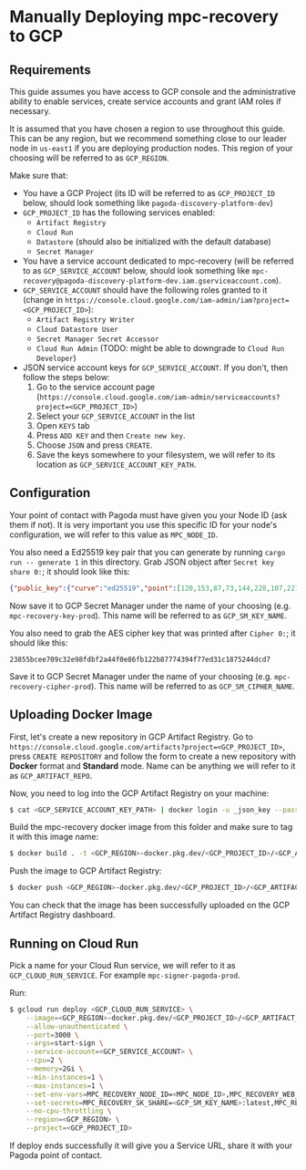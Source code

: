 # Manually Deploying mpc-recovery to GCP

## Requirements

This guide assumes you have access to GCP console and the administrative ability to enable services, create service accounts and grant IAM roles if necessary.

It is assumed that you have chosen a region to use throughout this guide. This can be any region, but we recommend something close to our leader node in `us-east1` if you are deploying production nodes. This region of your choosing will be referred to as `GCP_REGION`.

Make sure that:
* You have a GCP Project (its ID will be referred to as `GCP_PROJECT_ID` below, should look something like `pagoda-discovery-platform-dev`)
* `GCP_PROJECT_ID` has the following services enabled:
    * `Artifact Registry`
    * `Cloud Run`
    * `Datastore` (should also be initialized with the default database)
    * `Secret Manager`
* You have a service account dedicated to mpc-recovery (will be referred to as `GCP_SERVICE_ACCOUNT` below, should look something like `mpc-recovery@pagoda-discovery-platform-dev.iam.gserviceaccount.com`).
* `GCP_SERVICE_ACCOUNT` should have the following roles granted to it (change in `https://console.cloud.google.com/iam-admin/iam?project=<GCP_PROJECT_ID>`):
    * `Artifact Registry Writer`
    * `Cloud Datastore User`
    * `Secret Manager Secret Accessor`
    * `Cloud Run Admin` (TODO: might be able to downgrade to `Cloud Run Developer`)
* JSON service account keys for `GCP_SERVICE_ACCOUNT`. If you don't, then follow the steps below:
    1. Go to the service account page (`https://console.cloud.google.com/iam-admin/serviceaccounts?project=<GCP_PROJECT_ID>`)
    2. Select your `GCP_SERVICE_ACCOUNT` in the list
    3. Open `KEYS` tab
    4. Press `ADD KEY` and then `Create new key`.
    5. Choose `JSON` and press `CREATE`.
    6. Save the keys somewhere to your filesystem, we will refer to its location as `GCP_SERVICE_ACCOUNT_KEY_PATH`.

## Configuration

Your point of contact with Pagoda must have given you your Node ID (ask them if not). It is very important you use this specific ID for your node's configuration, we will refer to this value as `MPC_NODE_ID`.

[TODO]: <> (Change key serialization format to a more conventional format so that users can generate it outside of mpc-recovery)

You also need a Ed25519 key pair that you can generate by running `cargo run -- generate 1` in this directory. Grab JSON object after `Secret key share 0:`; it should look like this:
```json
{"public_key":{"curve":"ed25519","point":[120,153,87,73,144,228,107,221,163,76,41,132,123,208,73,71,110,235,204,191,174,106,225,69,38,145,165,76,132,201,55,152]},"expanded_private_key":{"prefix":{"curve":"ed25519","scalar":[180,110,118,232,35,24,127,100,6,137,244,195,8,154,150,22,214,43,134,73,234,67,255,249,99,157,120,6,163,88,178,12]},"private_key":{"curve":"ed25519","scalar":[160,85,170,73,186,103,158,30,156,142,160,162,253,246,210,214,173,162,39,244,145,241,58,148,63,211,218,241,11,70,235,89]}}}
```

Now save it to GCP Secret Manager under the name of your choosing (e.g. `mpc-recovery-key-prod`). This name will be referred to as `GCP_SM_KEY_NAME`.

You also need to grab the AES cipher key that was printed after `Cipher 0:`; it should like this:

```
23855bcee709c32e98fdbf2a44f0e86fb122b87774394f77ed31c1875244dcd7
```

Save it to GCP Secret Manager under the name of your choosing (e.g. `mpc-recovery-cipher-prod`). This name will be referred to as `GCP_SM_CIPHER_NAME`.

## Uploading Docker Image

First, let's create a new repository in GCP Artifact Registry. Go to `https://console.cloud.google.com/artifacts?project=<GCP_PROJECT_ID>`, press `CREATE REPOSITORY` and follow the form to create a new repository with **Docker** format and **Standard** mode. Name can be anything we will refer to it as `GCP_ARTIFACT_REPO`.

Now, you need to log into the GCP Artifact Registry on your machine:

```bash
$ cat <GCP_SERVICE_ACCOUNT_KEY_PATH> | docker login -u _json_key --password-stdin https://<GCP_REGION>-docker.pkg.dev
```

Build the mpc-recovery docker image from this folder and make sure to tag it with this image name:

```bash
$ docker build . -t <GCP_REGION>-docker.pkg.dev/<GCP_PROJECT_ID>/<GCP_ARTIFACT_REPO>/mpc-recovery
```

Push the image to GCP Artifact Registry:

```bash
$ docker push <GCP_REGION>-docker.pkg.dev/<GCP_PROJECT_ID>/<GCP_ARTIFACT_REPO>/mpc-recovery
```

You can check that the image has been successfully uploaded on the GCP Artifact Registry dashboard.

## Running on Cloud Run

Pick a name for your Cloud Run service, we will refer to it as `GCP_CLOUD_RUN_SERVICE`. For example `mpc-signer-pagoda-prod`.

Run:

```bash
$ gcloud run deploy <GCP_CLOUD_RUN_SERVICE> \
    --image=<GCP_REGION>-docker.pkg.dev/<GCP_PROJECT_ID>/<GCP_ARTIFACT_REPO>/mpc-recovery \
    --allow-unauthenticated \
    --port=3000 \
    --args=start-sign \
    --service-account=<GCP_SERVICE_ACCOUNT> \
    --cpu=2 \
    --memory=2Gi \
    --min-instances=1 \
    --max-instances=1 \
    --set-env-vars=MPC_RECOVERY_NODE_ID=<MPC_NODE_ID>,MPC_RECOVERY_WEB_PORT=3000,RUST_LOG=mpc_recovery=debug,MPC_RECOVERY_GCP_PROJECT_ID=<GCP_PROJECT_ID> \
    --set-secrets=MPC_RECOVERY_SK_SHARE=<GCP_SM_KEY_NAME>:latest,MPC_RECOVERY_CIPHER_KEY=<GCP_SM_CIPHER_NAME>:latest \
    --no-cpu-throttling \
    --region=<GCP_REGION> \
    --project=<GCP_PROJECT_ID>
```

If deploy ends successfully it will give you a Service URL, share it with your Pagoda point of contact.
